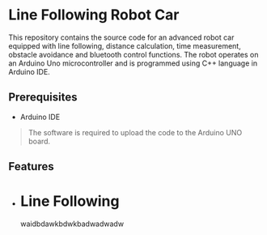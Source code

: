 # Line Following Robot Car
This repository contains the source code for an advanced robot car equipped with line following, distance calculation, time measurement, obstacle avoidance and bluetooth control functions. The robot operates on an Arduino Uno microcontroller and is programmed using C++ language in Arduino IDE.
## Prerequisites
- Arduino IDE
> The software is required to upload the code to the Arduino UNO board.
## Features
- # Line Following
  waidbdawkbdwkbadwadwadw
